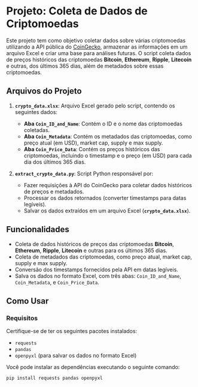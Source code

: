 # Projeto: Coleta de Dados de Criptomoedas

Este projeto tem como objetivo coletar dados sobre várias criptomoedas utilizando a API pública do [CoinGecko](https://www.coingecko.com/pt/api), armazenar as informações em um arquivo Excel e criar uma base para análises futuras. O script coleta dados de preços históricos das criptomoedas **Bitcoin**, **Ethereum**, **Ripple**, **Litecoin** e outras, dos últimos 365 dias, além de metadados sobre essas criptomoedas.

## Arquivos do Projeto

1. **`crypto_data.xlsx`**: Arquivo Excel gerado pelo script, contendo os seguintes dados:
   - **Aba `Coin_ID_and_Name`**: Contém o ID e o nome das criptomoedas coletadas.
   - **Aba `Coin_Metadata`**: Contém os metadados das criptomoedas, como preço atual (em USD), market cap, supply e max supply.
   - **Aba `Coin_Price_Data`**: Contém os preços históricos das criptomoedas, incluindo o timestamp e o preço (em USD) para cada dia dos últimos 365 dias.

2. **`extract_crypto_data.py`**: Script Python responsável por:
   - Fazer requisições à API do CoinGecko para coletar dados históricos de preços e metadados.
   - Processar os dados retornados (converter timestamps para datas legíveis).
   - Salvar os dados extraídos em um arquivo Excel (**`crypto_data.xlsx`**).

## Funcionalidades

- Coleta de dados históricos de preços das criptomoedas **Bitcoin**, **Ethereum**, **Ripple**, **Litecoin** e outras para os últimos 365 dias.
- Coleta de metadados das criptomoedas, como preço atual, market cap, supply e max supply.
- Conversão dos timestamps fornecidos pela API em datas legíveis.
- Salva os dados no formato Excel, com três abas: `Coin_ID_and_Name`, `Coin_Metadata`, e `Coin_Price_Data`.

## Como Usar

### Requisitos

Certifique-se de ter os seguintes pacotes instalados:

- `requests`
- `pandas`
- `openpyxl` (para salvar os dados no formato Excel)

Você pode instalar as dependências executando o seguinte comando:

```bash
pip install requests pandas openpyxl
